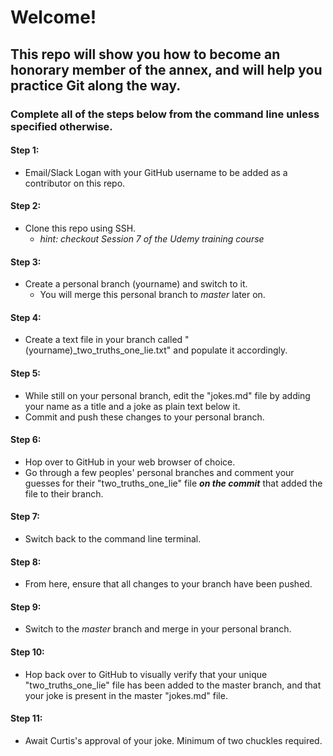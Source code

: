 # Welcome!
## This repo will show you how to become an honorary member of the annex, and will help you practice Git along the way.
### Complete all of the steps below from the command line unless specified otherwise.

#### Step 1:
  * Email/Slack Logan with your GitHub username to be added as a contributor on this repo.

#### Step 2:
  * Clone this repo using SSH.
    * _hint: checkout Session 7 of the Udemy training course_

#### Step 3:
  * Create a personal branch (yourname) and switch to it. 
    * You will merge this personal branch to _master_ later on.
  
#### Step 4:
  * Create a text file in your branch called "(yourname)_two_truths_one_lie.txt" and populate it accordingly.

#### Step 5:
  * While still on your personal branch, edit the "jokes.md" file by adding your name as a title and a joke as plain text below it.
  * Commit and push these changes to your personal branch.
  
#### Step 6:
  * Hop over to GitHub in your web browser of choice. 
  * Go through a few peoples' personal branches and comment your guesses for their "two_truths_one_lie" file ***on the commit*** that added the file to their branch.

#### Step 7:
  * Switch back to the command line terminal.
  
#### Step 8:
  * From here, ensure that all changes to your branch have been pushed.

#### Step 9:
  * Switch to the _master_ branch and merge in your personal branch.

#### Step 10:
  * Hop back over to GitHub to visually verify that your unique "two_truths_one_lie" file has been added to the master branch, and that your joke is present in the master "jokes.md" file. 

#### Step 11:
  * Await Curtis's approval of your joke. Minimum of two chuckles required.

